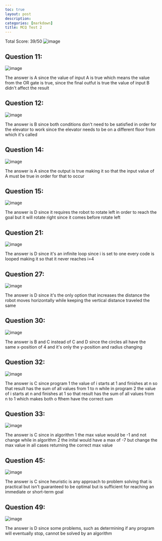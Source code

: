 ```yaml
---
toc: true
layout: post
description: 
categories: [markdown]
title: MCQ Test 2
---
```


Total Score: 39/50
![image](https://user-images.githubusercontent.com/82348259/215883226-eadf57d0-be6b-48f6-8bc8-3aca017912eb.png)

## Question 11:
![image](https://user-images.githubusercontent.com/82348259/215885536-8c03cd9f-f009-410f-b750-73d77d27c72f.png)

The answer is A since the value of input A is true which means the value from the OR gate is true, since the final outfut is true the value of input B didn't affect the result

## Question 12:
![image](https://user-images.githubusercontent.com/82348259/215885576-de6eb5c9-6d25-43cd-bfee-42a344668640.png)

The answer is B since both conditions don't need to be satisfied in order for the elevator to work since the elevator needs to be on a different floor from which it's called

## Question 14:
![image](https://user-images.githubusercontent.com/82348259/215885662-1d481e2a-a28f-4d33-b3a7-5138ec6b23ab.png)

The answer is A since the output is true making it so that the input value of A must be true in order for that to occur

## Question 15:
![image](https://user-images.githubusercontent.com/82348259/215885728-3f64718e-253a-42a7-b264-3149bb4e1999.png)

The answer is D since it requires the robot to rotate left in order to reach the goal but it will rotate right since it comes before rotate left

## Question 21:
![image](https://user-images.githubusercontent.com/82348259/215885871-f918db83-394f-42bc-aac5-cef9731730e1.png)

The answer is D since it's an infinite loop since i is set to one every code is looped making it so that it never reaches i=4

## Question 27:
![image](https://user-images.githubusercontent.com/82348259/215886019-05ccd9c9-47e6-43c5-a9bd-83d53285a758.png)

The answer is D since it's the only option that increases the distance the robot moves horizontally while keeping the vertical distance traveled the same

## Question 30:
![image](https://user-images.githubusercontent.com/82348259/215886198-c5396d9a-73a8-4dcd-95ff-f0cb23ca777b.png)

The answer is B and C instead of C and D since the circles all have the same x-position of 4 and it's only the y-position and radius changing

## Question 32:
![image](https://user-images.githubusercontent.com/82348259/215886305-cc864eff-7871-431e-9286-c1ac3033e40c.png)

The answer is C since program 1 the value of i starts at 1 and finishes at n so that result has the sum of all values from 1 to n while in program 2 the value of i starts at n and finishes at 1 so that result has the sum of all values from n to 1 which makes both o fthem have the correct sum

## Question 33:
![image](https://user-images.githubusercontent.com/82348259/215886367-99a296e5-4ac6-4b78-86f1-83639ea75346.png)

The answer is C since in algorithm 1 the max value would be -1 and not change while in algorithm 2 the inital would have a max of -7 but change the max value in all cases returning the correct max value

## Question 45:
![image](https://user-images.githubusercontent.com/82348259/215886441-12130b3f-93f3-47e3-8dda-1ee204013045.png)

The answer is C since heuristic is any approach to problem solving that is practical but isn't guaranteed to be optimal but is sufficient for reaching an immediate or short-term goal

## Question 49:
![image](https://user-images.githubusercontent.com/82348259/215886512-5122085c-ff9b-40d0-a9b9-51103785cbe5.png)

The answer is D since some problems, such as determining if any program will eventually stop, cannot be solved by an algorithm
